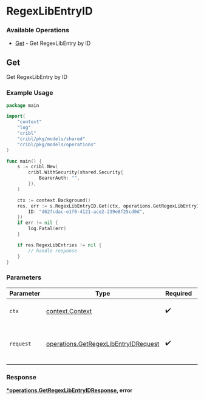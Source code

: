 # RegexLibEntryID

### Available Operations

* [Get](#get) - Get RegexLibEntry by ID

## Get

Get RegexLibEntry by ID

### Example Usage

```go
package main

import(
	"context"
	"log"
	"cribl"
	"cribl/pkg/models/shared"
	"cribl/pkg/models/operations"
)

func main() {
    s := cribl.New(
        cribl.WithSecurity(shared.Security{
            BearerAuth: "",
        }),
    )

    ctx := context.Background()
    res, err := s.RegexLibEntryID.Get(ctx, operations.GetRegexLibEntryIDRequest{
        ID: "d62fcdac-e1f0-4121-ace2-239e8f25cd0d",
    })
    if err != nil {
        log.Fatal(err)
    }

    if res.RegexLibEntries != nil {
        // handle response
    }
}
```

### Parameters

| Parameter                                                                                    | Type                                                                                         | Required                                                                                     | Description                                                                                  |
| -------------------------------------------------------------------------------------------- | -------------------------------------------------------------------------------------------- | -------------------------------------------------------------------------------------------- | -------------------------------------------------------------------------------------------- |
| `ctx`                                                                                        | [context.Context](https://pkg.go.dev/context#Context)                                        | :heavy_check_mark:                                                                           | The context to use for the request.                                                          |
| `request`                                                                                    | [operations.GetRegexLibEntryIDRequest](../../models/operations/getregexlibentryidrequest.md) | :heavy_check_mark:                                                                           | The request object to use for the request.                                                   |


### Response

**[*operations.GetRegexLibEntryIDResponse](../../models/operations/getregexlibentryidresponse.md), error**


